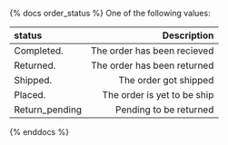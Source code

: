 {% docs order_status %}
One of the following values:

| status              | Description                 |
|:--------------------|----------------------------:|
| Completed.          | The order has been recieved |
| Returned.           | The order has been returned |
| Shipped.            | The order got shipped       |
| Placed.             | The order is yet to be ship |
| Return_pending      | Pending to be returned      |
{% enddocs %}